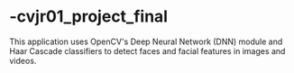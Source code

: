 # -cvjr01_project_final
This application uses OpenCV's Deep Neural Network (DNN) module and Haar Cascade classifiers to detect faces and facial features in images and videos.
